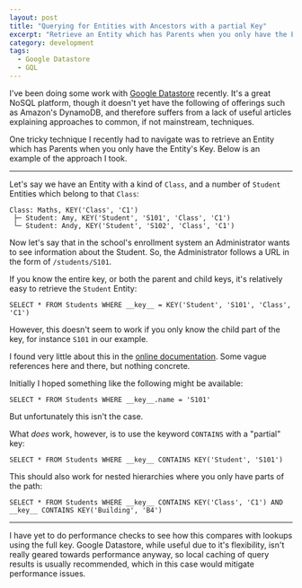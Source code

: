 ```yaml
---
layout: post
title: "Querying for Entities with Ancestors with a partial Key"
excerpt: "Retrieve an Entity which has Parents when you only have the Entity's Key"
category: development
tags:
  - Google Datastore
  - GQL
---
```


I've been doing some work with [Google Datastore](https://cloud.google.com/datastore/) recently. It's a great NoSQL platform, though it doesn't yet have the following of offerings such as Amazon's DynamoDB, and therefore suffers from a lack of useful articles explaining approaches to common, if not mainstream, techniques.

One tricky technique I recently had to navigate was to retrieve an Entity which has Parents when you only have the Entity's Key. Below is an example of the approach I took.

***

Let's say we have an Entity with a kind of `Class`, and a number of `Student` Entities which belong to that `Class`:

    Class: Maths, KEY('Class', 'C1')
     ├─ Student: Amy, KEY('Student', 'S101', 'Class', 'C1')
     └─ Student: Andy, KEY('Student', 'S102', 'Class', 'C1')

Now let's say that in the school's enrollment system an Administrator wants to see information about the Student. So, the Administrator follows a URL in the form of `/students/S101`.

If you know the entire key, or both the parent and child keys, it's relatively easy to retrieve the `Student` Entity:

    SELECT * FROM Students WHERE __key__ = KEY('Student', 'S101', 'Class', 'C1')

However, this doesn't seem to work if you only know the child part of the key, for instance `S101` in our example.

I found very little about this in the [online documentation](https://cloud.google.com/datastore/docs/concepts/overview). Some vague references here and there, but nothing concrete.

Initially I hoped something like the following might be available:

    SELECT * FROM Students WHERE __key__.name = 'S101'

But unfortunately this isn't the case.

What *does* work, however, is to use the keyword `CONTAINS` with a "partial" key:

    SELECT * FROM Students WHERE __key__ CONTAINS KEY('Student', 'S101')

This should also work for nested hierarchies where you only have parts of the path:

    SELECT * FROM Students WHERE __key__ CONTAINS KEY('Class', 'C1') AND __key__ CONTAINS KEY('Building', 'B4')

***

I have yet to do performance checks to see how this compares with lookups using the full key. Google Datastore, while useful due to it's flexibility, isn't really geared towards performance anyway, so local caching of query results is usually recommended, which in this case would mitigate performance issues.
